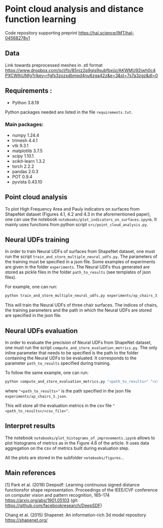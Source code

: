 # Point cloud analysis and distance function learning

Code repository supporting preprint https://hal.science/IMT/hal-04568278v1

## Data

Link towards preprocessed meshes in .stl format
https://www.dropbox.com/scl/fo/85niz2p9qis9subfbxijz/AKWMU92jwh0c4PXCWIhUNfg?rlkey=rfgfs3zozsdbmpd4nu6zga42z&e=3&st=7s7a3zgz&dl=0

## Requirements :

- Python 3.8.19

Python packages needed are listed in the file ```requirements.txt```.

### Main packages:

- numpy 1.24.4
- trimesh 4.4.1
- vtk 9.3.1
- matplotlib 3.7.5
- scipy 1.10.1
- scikit-learn 1.3.2
- torch 2.2.2
- pandas 2.0.3
- POT 0.9.4
- pyvista 0.43.10

## Point cloud analysis

To plot High Frequency Area and Pauly indicators on surfaces from ShapeNet dataset (Figures 4.1, 4.2 and 4.3 in the aforementioned paper), one can use the notebook ```notebooks/plot_indicators_on_surfaces.ipynb```. It mainly uses functions from python script ```src/point_cloud_analysis.py```.

## Neural UDFs training

In order to train Neural UDFs of surfaces from ShapeNet dataset, one must run the script ```train_and_store_multiple_neural_udfs.py```. The parameters of the training must be specified in a json file. Some examples of experiments are given in the folder ```experiments```. The Neural UDFs thus generated are stored as pickle files in the folder ```path_to_results``` (see templates of json files).

For example, one can run:

```bash
python train_and_store_multiple_neural_udfs.py experiments/xp_chairs_3.json
```

This will train the Neural UDFs of three chair surfaces. The indices of chairs, the training parameters and the path in which the Neural UDFs are stored are specified in the json file.

## Neural UDFs evaluation

In order to evaluate the precision of Neural UDFs from ShapeNet dataset, one must run the script ```compute_and_store_evaluation_metrics.py```. The only inline parameter that needs to be specified is the path to the folder containing the Neural UDFs to be evaluated. It corresponds to the parameter ```path_to_results``` specified during training. 

To follow the same example, one can run:

```bash
python compute_and_store_evaluation_metrics.py "<path_to_results>" "<csv_file>"
```
where ```"<path_to_results>"``` is the path specified in the json file ```experiments/xp_chairs_3.json```.

This will store all the evaluation metrics in the csv file ```"<path_to_results>/<csv_file>"```. 

## Interpret results

The notebook ```notebooks/plot_histograms_of_improvements.ipynb``` allows to plot histograms of metrics as in the Figure 4.6 of the article. It uses data aggregation on the csv of metrics built during evaluation step. 

All the plots are stored in the subfolder ```notebooks/figures.```.

## Main references

<a id="1"> \[1\] </a> 
Park et al. (2019)
Deepsdf: Learning continuous signed distance functionsfor shape representation.
Proceedings of the IEEE/CVF conference on computer vision and pattern recognition, 165–174
https://arxiv.org/abs/1901.05103 (git: https://github.com/facebookresearch/DeepSDF)

Chang et al. (2015)
Shapenet: An information-rich 3d model repository
https://shapenet.org/







